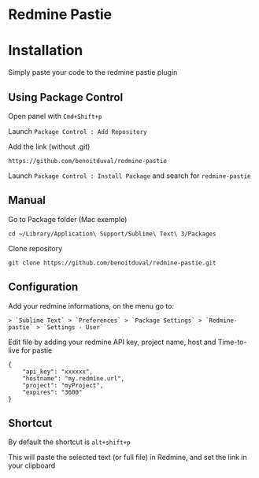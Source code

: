 # Redmine Pastie

Installation
============

Simply paste your code to the redmine pastie plugin

Using Package Control
---------------------

Open panel with `Cmd+Shift+p`

Launch `Package Control : Add Repository`

Add the link (without .git)

    https://github.com/benoitduval/redmine-pastie

Launch `Package Control : Install Package` and search for `redmine-pastie`

Manual
------

Go to Package folder (Mac exemple)

    cd ~/Library/Application\ Support/Sublime\ Text\ 3/Packages

Clone repository

    git clone https://github.com/benoitduval/redmine-pastie.git

Configuration
-------------

Add your redmine informations, on the menu go to:

    > `Sublime Text` > `Preferences` > `Package Settings` > `Redmine-pastie` > `Settings - User`

Edit file by adding your redmine API key, project name, host and Time-to-live for pastie

    {
        "api_key": "xxxxxx",
        "hostname": "my.redmine.url",
        "project": "myProject",
        "expires": "3600"
    }

Shortcut
--------

By default the shortcut is `alt+shift+p`

This will paste the selected text (or full file) in Redmine, and set the link in your clipboard